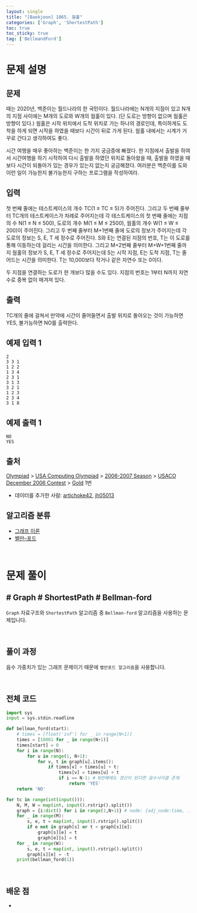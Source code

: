 ```yaml
---
layout: single
title: "[Baekjoon] 1865. 웜홀"
categories: ['Graph', 'ShortestPath']
toc: true
toc_sticky: true
tag: ['BellmandFord']
---
```


# 문제 설명

## 문제

때는 2020년, 백준이는 월드나라의 한 국민이다. 월드나라에는 N개의 지점이 있고 N개의 지점 사이에는 M개의 도로와 W개의 웜홀이 있다. (단 도로는 방향이 없으며 웜홀은 방향이 있다.) 웜홀은 시작 위치에서 도착 위치로 가는 하나의 경로인데, 특이하게도 도착을 하게 되면 시작을 하였을 때보다 시간이 뒤로 가게 된다. 웜홀 내에서는 시계가 거꾸로 간다고 생각하여도 좋다.

시간 여행을 매우 좋아하는 백준이는 한 가지 궁금증에 빠졌다. 한 지점에서 출발을 하여서 시간여행을 하기 시작하여 다시 출발을 하였던 위치로 돌아왔을 때, 출발을 하였을 때보다 시간이 되돌아가 있는 경우가 있는지 없는지 궁금해졌다. 여러분은 백준이를 도와 이런 일이 가능한지 불가능한지 구하는 프로그램을 작성하여라.

## 입력

첫 번째 줄에는 테스트케이스의 개수 TC(1 ≤ TC ≤ 5)가 주어진다. 그리고 두 번째 줄부터 TC개의 테스트케이스가 차례로 주어지는데 각 테스트케이스의 첫 번째 줄에는 지점의 수 N(1 ≤ N ≤ 500), 도로의 개수 M(1 ≤ M ≤ 2500), 웜홀의 개수 W(1 ≤ W ≤ 200)이 주어진다. 그리고 두 번째 줄부터 M+1번째 줄에 도로의 정보가 주어지는데 각 도로의 정보는 S, E, T 세 정수로 주어진다. S와 E는 연결된 지점의 번호, T는 이 도로를 통해 이동하는데 걸리는 시간을 의미한다. 그리고 M+2번째 줄부터 M+W+1번째 줄까지 웜홀의 정보가 S, E, T 세 정수로 주어지는데 S는 시작 지점, E는 도착 지점, T는 줄어드는 시간을 의미한다. T는 10,000보다 작거나 같은 자연수 또는 0이다.

두 지점을 연결하는 도로가 한 개보다 많을 수도 있다. 지점의 번호는 1부터 N까지 자연수로 중복 없이 매겨져 있다.

## 출력

TC개의 줄에 걸쳐서 만약에 시간이 줄어들면서 출발 위치로 돌아오는 것이 가능하면 YES, 불가능하면 NO를 출력한다.

## 예제 입력 1 

```
2
3 3 1
1 2 2
1 3 4
2 3 1
3 1 3
3 2 1
1 2 3
2 3 4
3 1 8
```

## 예제 출력 1 

```
NO
YES
```

## 출처

[Olympiad](https://www.acmicpc.net/category/2) > [USA Computing Olympiad](https://www.acmicpc.net/category/106) > [2006-2007 Season](https://www.acmicpc.net/category/155) > [USACO December 2006 Contest](https://www.acmicpc.net/category/158) > [Gold](https://www.acmicpc.net/category/detail/697) 1번

- 데이터를 추가한 사람: [artichoke42](https://www.acmicpc.net/user/artichoke42), [jh05013](https://www.acmicpc.net/user/jh05013)

## 알고리즘 분류

- [그래프 이론](https://www.acmicpc.net/problem/tag/7)
- [벨만–포드](https://www.acmicpc.net/problem/tag/10)

<br>

# 문제 풀이

## \# Graph \# ShortestPath \# Bellman-ford

`Graph` 자료구조와 `ShortestPath` 알고리즘 중 `Bellman-ford` 알고리즘을 사용하는 문제입니다. 

<br>

## 풀이 과정

음수 가중치가 있는 그래프 문제이기 때문에 `벨만포드 알고리즘`을 사용합니다. 



<br>

## 전체 코드



```python
import sys
input = sys.stdin.readline

def bellman_ford(start):
    # times = [float('inf') for _ in range(N+1)]
    times = [10001 for _ in range(N+1)]
    times[start] = 0
    for i in range(N):
        for u in range(1, N+1):
            for v, t in graph[u].items():
                if times[v] > times[u] + t:
                    times[v] = times[u] + t
                    if i == N-1: # N번째에도 갱신이 된다면 음수사이클 존재
                        return 'YES'
    return 'NO'

for tc in range(int(input())):
    N, M, W = map(int, input().rstrip().split())
    graph = {i:dict() for i in range(1,N+1)} # node: {adj_node:time, ...}
    for _ in range(M):
        s, e, t = map(int, input().rstrip().split())
        if e not in graph[s] or t < graph[s][e]:
            graph[s][e] = t
            graph[e][s] = t
    for _ in range(W):
        s, e, t = map(int, input().rstrip().split())
        graph[s][e] = -t
    print(bellman_ford(1))
```







<br>

## 배운 점

* 















